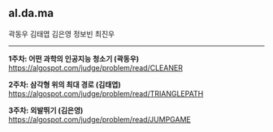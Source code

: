 <h2>al.da.ma</h2>

곽동우 김태엽 김은영 정보빈 최진우
<hr>

<b>1주차: 어떤 과학의 인공지능 청소기 (곽동우)</b>
<br>https://algospot.com/judge/problem/read/CLEANER
  
<b>2주차: 삼각형 위의 최대 경로 (김태엽)</b>
<br>https://algospot.com/judge/problem/read/TRIANGLEPATH

<b>3주차: 외발뛰기 (김은영)</b>
<br>https://algospot.com/judge/problem/read/JUMPGAME
